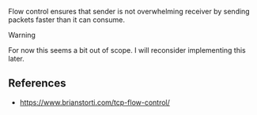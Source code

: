 Flow control ensures that sender is not overwhelming receiver by sending packets faster than it can consume.

>[!warning]
>For now this seems a bit out of scope. I will reconsider implementing this later.

## References
- https://www.brianstorti.com/tcp-flow-control/